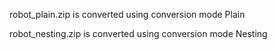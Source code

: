 robot_plain.zip is converted using conversion mode Plain

robot_nesting.zip is converted using conversion mode Nesting 
